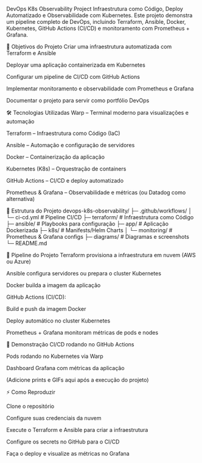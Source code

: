 DevOps K8s Observability Project
Infraestrutura como Código, Deploy Automatizado e Observabilidade com Kubernetes.
Este projeto demonstra um pipeline completo de DevOps, incluindo Terraform, Ansible, Docker, Kubernetes, GitHub Actions (CI/CD) e monitoramento com Prometheus + Grafana.

📌 Objetivos do Projeto
Criar uma infraestrutura automatizada com Terraform e Ansible

Deployar uma aplicação containerizada em Kubernetes

Configurar um pipeline de CI/CD com GitHub Actions

Implementar monitoramento e observabilidade com Prometheus e Grafana

Documentar o projeto para servir como portfólio DevOps

🛠️ Tecnologias Utilizadas
Warp – Terminal moderno para visualizações e automação

Terraform – Infraestrutura como Código (IaC)

Ansible – Automação e configuração de servidores

Docker – Containerização da aplicação

Kubernetes (K8s) – Orquestração de containers

GitHub Actions – CI/CD e deploy automatizado

Prometheus & Grafana – Observabilidade e métricas (ou Datadog como alternativa)

📂 Estrutura do Projeto
devops-k8s-observability/
 ├─ .github/workflows/
 │   └─ ci-cd.yml           # Pipeline CI/CD
 ├─ terraform/              # Infraestrutura como Código
 ├─ ansible/                # Playbooks para configuração
 ├─ app/                    # Aplicação Dockerizada
 ├─ k8s/                    # Manifests/Helm Charts
 │   └─ monitoring/         # Prometheus & Grafana configs
 ├─ diagrams/               # Diagramas e screenshots
 └─ README.md

🚀 Pipeline do Projeto
Terraform provisiona a infraestrutura em nuvem (AWS ou Azure)

Ansible configura servidores ou prepara o cluster Kubernetes

Docker builda a imagem da aplicação

GitHub Actions (CI/CD):

Build e push da imagem Docker

Deploy automático no cluster Kubernetes

Prometheus + Grafana monitoram métricas de pods e nodes

📸 Demonstração
CI/CD rodando no GitHub Actions

Pods rodando no Kubernetes via Warp

Dashboard Grafana com métricas da aplicação

(Adicione prints e GIFs aqui após a execução do projeto)

⚡ Como Reproduzir

Clone o repositório

Configure suas credenciais da nuvem

Execute o Terraform e Ansible para criar a infraestrutura

Configure os secrets no GitHub para o CI/CD

Faça o deploy e visualize as métricas no Grafana


